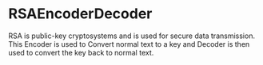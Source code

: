 # RSAEncoderDecoder
RSA is public-key cryptosystems and is used for secure data transmission. This Encoder is used to Convert normal text to a key and Decoder is then used to convert the key back to normal text.

